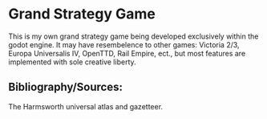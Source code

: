 # Grand Strategy Game
This is my own grand strategy game being developed exclusively within the godot engine. It may have resembelence to other games: Victoria 2/3, Europa Universalis IV, OpenTTD, Rail Empire, ect., but most features are implemented with sole creative liberty.


## Bibliography/Sources:
The Harmsworth universal atlas and gazetteer.


